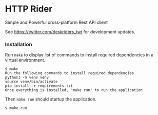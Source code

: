 # HTTP Rider

Simple and Powerful cross-platform Rest API client

See https://twitter.com/deskriders_twt for development updates.

### Installation

Run `make` to display list of commands to install required dependencies in a virtual environment.

```
$ make
Run the following commands to install required dependencies
python3 -m venv venv
source venv/bin/activate
pip install -r requirements.txt
Once everything is installed, 'make run' to run the application
```

Then `make run` should startup the application.

```
$ make run
```